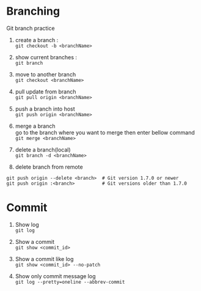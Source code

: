 # Branching
Git branch practice

1. create a branch : </br>
``` git checkout -b <branchName> ``` 

2. show current branches : </br>
``` git branch ``` 

3. move to another branch </br>
``` git checkout <branchName> ``` 

4. pull update from branch </br>
``` git pull origin <branchName> ```

5. push a branch into host </br>
``` git push origin <branchName> ```

6. merge a branch </br>
go to the branch where you want to merge then enter bellow command </br>
``` git merge <branchName> ```

7. delete a branch(local) </br>
``` git branch -d <branchName> ```

8. delete branch from remote </br> 
``` 
git push origin --delete <branch>  # Git version 1.7.0 or newer
git push origin :<branch>          # Git versions older than 1.7.0
```

# Commit 
1. Show log </br>
``` git log ```

2. Show a commit </br>
``` git show <commit_id> ``` 

3. Show a commit like log </br>
``` git show <commit_id> --no-patch ```

4. Show only commit message log </br>
``` git log --pretty=oneline --abbrev-commit ```

